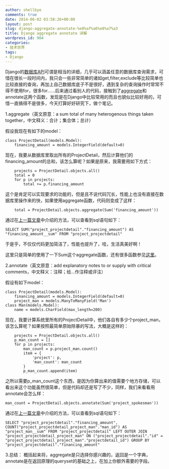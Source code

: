 ```yaml
---
author: shellbye
comments: true
date: 2014-06-02 03:58:26+00:00
layout: post
slug: django-aggregate-annotate-%e8%af%a6%e8%a7%a3
title: Django aggregate annotate 详解
wordpress_id: 904
categories:
- 技术世界
tags:
- Django
---
```


Django的[数据库API](https://docs.djangoproject.com/en/dev/ref/models/querysets/)可谓是相当的详细，几乎可以涵盖任意的数据库查询需求，可惜在很长一段时间内，我只会一些非常简单的诸如get,filter,exclude等比较简单也比较直接的查询，再加上自己数据库底子不是很好，遇到复杂的查询操作时常常不得不使用for，很多for......后来通过看别人的代码，接触到了[aggregate](https://docs.djangoproject.com/en/dev/topics/db/aggregation/)和annotate这两个函数，发现是在Django中比较常用的而且也貌似比较好用的，可惜一直搞得不是很多，今天打算好好研究下，做个笔记。

1.aggregate（英文原意：a sum total of many heterogenous things taken together，中文释义：合计；集合体；总计）

假设我现在有如下的model：

    
    class ProjectDetail(models.Model):
        financing_amount = models.IntegerField(default=0)


现在，我要从数据库里取出所有的ProjectDetail，然后计算他们的financing_amount的总和，该怎么算呢？如果是原来，我需要用如下方式：

    
        projects = ProjectDetail.objects.all()
        total = 0
        for p in projects:
            total += p.financing_amount


这个是肯定可以实现要求的功能的，但是且不说代码冗长，性能上也没有直接在数据库里操作来的快，如果使用aggregate函数，代码则变成了这样：

    
        total = ProjectDetail.objects.aggregate(Sum('financing_amount'))


通过在[上一篇文章](http://www.shellbye.com/blog/%E6%8A%80%E6%9C%AF%E4%B8%96%E7%95%8C/django-f-expression/)中介绍的方法，可以查看到sql语句如下：

    
    SELECT SUM("project_projectdetail"."financing_amount") AS "financing_amount__sum" FROM "project_projectdetail"


于是乎，不仅仅代码更加简洁了，性能也提升了，哇，生活真美好啊！

这里只是简单的使用了一下Sum这个aggregate函数，还有很多函数参见[这里](https://docs.djangoproject.com/en/dev/ref/models/querysets/#id5)。



2.annotate（英文原意：add explanatory notes to or supply with critical comments，中文释义：注释；给…作注释或评注）

假设有如下model：

    
    
    class ProjectDetail(models.Model):
        financing_amount = models.IntegerField(default=0)
        project_man = models.ManyToManyField('Man')
    class Man(models.Model):
        name = models.CharField(max_length=200)
    


现在，我要计算系统里所有的ProjectDetail中，他们各自有多少个project_man，该怎么算呢？如果按照最简单原始除暴的写法，大概是这样的：

    
        
        projects = ProjectDetail.objects.all()
        p_man_count = []
        for p in projects:
            man_count = p.project_man.count()
            item = {
                'project': p,
                'man_count': man_count
            }
            p_man_count.append(item)
    


之所以需要p_man_count这个东西，是因为你算出来的值需要个地方存储，可以看出来这个功能虽然很简单，但是代码却还是写了不少，同样，我们来看看用annotate会怎么样：

    
    man_count = ProjectDetail.objects.annotate(Sum('project_spokesman'))


通过在[上一篇文章](http://www.shellbye.com/blog/%E6%8A%80%E6%9C%AF%E4%B8%96%E7%95%8C/django-f-expression/)中介绍的方法，可以查看到sql语句如下：

    
    
    SELECT "project_projectdetail"."financing_amount", COUNT("project_projectdetail_project_man"."man_id") AS "project_man__sum" FROM "project_projectdetail" LEFT OUTER JOIN "project_projectdetail_project_man" ON ("project_projectdetail"."id" = "project_projectdetail_project_man"."projectdetail_id") GROUP BY "project_projectdetail"."financing_amount"
    



3.总结：
概括起来将，aggregate是只选择你感兴趣的，返回是一个字典，annotate是在返回原理的queryset的基础之上，在加上你额外需要的字段。
